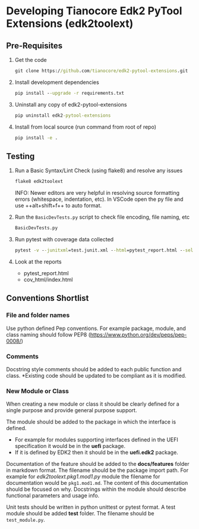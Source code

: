 # Developing Tianocore Edk2 PyTool Extensions (edk2toolext)

## Pre-Requisites

1. Get the code

    ``` cmd
    git clone https://github.com/tianocore/edk2-pytool-extensions.git
    ```

2. Install development dependencies

    ``` cmd
    pip install --upgrade -r requirements.txt
    ```

3. Uninstall any copy of edk2-pytool-extensions

    ``` cmd
    pip uninstall edk2-pytool-extensions
    ```

4. Install from local source (run command from root of repo)

    ``` cmd
    pip install -e .
    ```

## Testing

1. Run a Basic Syntax/Lint Check (using flake8) and resolve any issues

    ``` cmd
    flake8 edk2toolext
    ```

    INFO: Newer editors are very helpful in resolving source formatting errors (whitespace, indentation, etc). In VSCode open the py file and use ++alt+shift+f++ to auto format.  

2. Run the `BasicDevTests.py` script to check file encoding, file naming, etc

    ```cmd
    BasicDevTests.py
    ```

3. Run pytest with coverage data collected

    ``` cmd
    pytest -v --junitxml=test.junit.xml --html=pytest_report.html --self-contained-html --cov=edk2toolext --cov-report html:cov_html --cov-report xml:cov.xml --cov-config .coveragerc
    ```

4. Look at the reports
    * pytest_report.html
    * cov_html/index.html

## Conventions Shortlist

### File and folder names

Use python defined Pep conventions.  For example package, module, and class naming should follow PEP8 (https://www.python.org/dev/peps/pep-0008/)

### Comments

Docstring style comments should be added to each public function and class.  \*Existing code should be updated to be compliant as it is modified.  

### New Module or Class

When creating a new module or class it should be clearly defined for a single purpose and provide general purpose support.

The module should be added to the package in which the interface is defined.

* For example for modules supporting interfaces defined in the UEFI specification it would be in the __uefi__ package.  
* If it is defined by EDK2 then it should be in the __uefi.edk2__ package.

Documentation of the feature should be added to the __docs/features__ folder in markdown format.  The filename should be the package import path.  For example for _edk2toolext.pkg1.mod1.py_ module the filename for documentation would be `pkg1.mod1.md`.  The content of this documentation should be focused on why.  Docstrings within the module should describe functional parameters and usage info.

Unit tests should be written in python unittest or pytest format.  A test module should be added __test__ folder.  The filename should be `test_module.py`.
